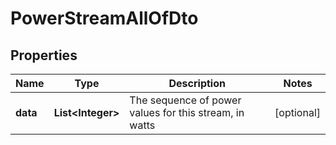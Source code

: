 

# PowerStreamAllOfDto


## Properties

Name | Type | Description | Notes
------------ | ------------- | ------------- | -------------
**data** | **List&lt;Integer&gt;** | The sequence of power values for this stream, in watts |  [optional]



